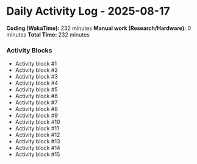 # Daily Activity Log - 2025-08-17

**Coding (WakaTime):** 232 minutes
**Manual work (Research/Hardware):** 0 minutes
**Total Time:** 232 minutes

### Activity Blocks
- Activity block #1
- Activity block #2
- Activity block #3
- Activity block #4
- Activity block #5
- Activity block #6
- Activity block #7
- Activity block #8
- Activity block #9
- Activity block #10
- Activity block #11
- Activity block #12
- Activity block #13
- Activity block #14
- Activity block #15
